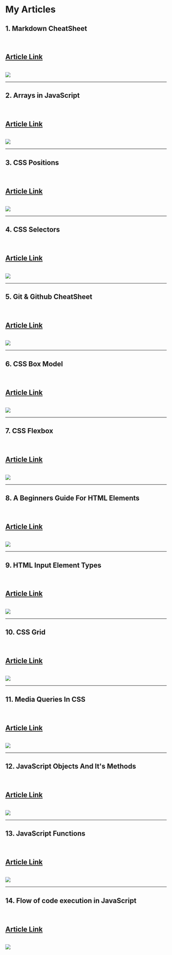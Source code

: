 # My Articles

## 1. Markdown CheatSheet
<br>

## [Article Link](https://pritika.hashnode.dev/markdown-cheatsheet)

<br>
<img src="https://pritika.hashnode.dev/_next/image?url=https%3A%2F%2Fcdn.hashnode.com%2Fres%2Fhashnode%2Fimage%2Fupload%2Fv1660134784242%2FKsPa7jjH1.png%3Fw%3D1600%26h%3D840%26fit%3Dcrop%26crop%3Dentropy%26auto%3Dcompress%2Cformat%26format%3Dwebp&w=1920&q=75" >

<br>
<hr>

## 2. Arrays in JavaScript
<br>

## [Article Link](https://pritika.hashnode.dev/arrays-in-javascript)

<br>
<img src="https://pritika.hashnode.dev/_next/image?url=https%3A%2F%2Fcdn.hashnode.com%2Fres%2Fhashnode%2Fimage%2Fupload%2Fv1662624600713%2Fz970NzEmk.png%3Fw%3D1600%26h%3D840%26fit%3Dcrop%26crop%3Dentropy%26auto%3Dcompress%2Cformat%26format%3Dwebp&w=1920&q=75" >

<br>
<hr>

## 3. CSS Positions
<br>

## [Article Link](https://pritika.hashnode.dev/css-positions)

<br>
<img src="https://pritika.hashnode.dev/_next/image?url=https%3A%2F%2Fcdn.hashnode.com%2Fres%2Fhashnode%2Fimage%2Fupload%2Fv1670683886359%2FZAZ-O1jKF.png%3Fw%3D1600%26h%3D840%26fit%3Dcrop%26crop%3Dentropy%26auto%3Dcompress%2Cformat%26format%3Dwebp&w=1920&q=75" >

<br>
<hr>

## 4. CSS Selectors
<br>

## [Article Link](https://pritika.hashnode.dev/css-selectors)

<br>
<img src="https://pritika.hashnode.dev/_next/image?url=https%3A%2F%2Fcdn.hashnode.com%2Fres%2Fhashnode%2Fimage%2Fupload%2Fv1670685460697%2FjRtH1Rauh.png%3Fw%3D1600%26h%3D840%26fit%3Dcrop%26crop%3Dentropy%26auto%3Dcompress%2Cformat%26format%3Dwebp&w=1920&q=75" >

<br>
<hr>

## 5. Git & Github CheatSheet
<br>

## [Article Link](https://pritika.hashnode.dev/git-github-cheatsheet)

<br>
<img src="https://pritika.hashnode.dev/_next/image?url=https%3A%2F%2Fcdn.hashnode.com%2Fres%2Fhashnode%2Fimage%2Fupload%2Fv1670692386240%2FHxO7-Q6C3.png%3Fw%3D1600%26h%3D840%26fit%3Dcrop%26crop%3Dentropy%26auto%3Dcompress%2Cformat%26format%3Dwebp&w=1920&q=75" >

<br>
<hr>

## 6. CSS Box Model
<br>

## [Article Link](https://pritika.hashnode.dev/css-box-model)

<br>
<img src="https://pritika.hashnode.dev/_next/image?url=https%3A%2F%2Fcdn.hashnode.com%2Fres%2Fhashnode%2Fimage%2Fupload%2Fv1671272556303%2F1Rj3vbFPR.png%3Fw%3D1600%26h%3D840%26fit%3Dcrop%26crop%3Dentropy%26auto%3Dcompress%2Cformat%26format%3Dwebp&w=1920&q=75" >

<br>
<hr>

## 7. CSS Flexbox
<br>

## [Article Link](https://pritika.hashnode.dev/css-flexbox)

<br>
<img src="https://pritika.hashnode.dev/_next/image?url=https%3A%2F%2Fcdn.hashnode.com%2Fres%2Fhashnode%2Fimage%2Fupload%2Fv1671275978758%2F4aYm4Xi1b.png%3Fw%3D1600%26h%3D840%26fit%3Dcrop%26crop%3Dentropy%26auto%3Dcompress%2Cformat%26format%3Dwebp&w=1920&q=75" >

<br>
<hr>

## 8. A Beginners Guide For HTML Elements
<br>

## [Article Link](https://pritika.hashnode.dev/a-beginners-guide-for-html-elements)

<br>
<img src="https://pritika.hashnode.dev/_next/image?url=https%3A%2F%2Fcdn.hashnode.com%2Fres%2Fhashnode%2Fimage%2Fupload%2Fv1671297203401%2Fx1rCHCRkf.png%3Fw%3D1600%26h%3D840%26fit%3Dcrop%26crop%3Dentropy%26auto%3Dcompress%2Cformat%26format%3Dwebp&w=1920&q=75" >

<br>
<hr>

## 9. HTML Input Element Types
<br>

## [Article Link](https://pritika.hashnode.dev/html-input-element-types)

<br>
<img src="https://pritika.hashnode.dev/_next/image?url=https%3A%2F%2Fcdn.hashnode.com%2Fres%2Fhashnode%2Fimage%2Fupload%2Fv1671301467929%2FwoYdyArg-.png%3Fw%3D1600%26h%3D840%26fit%3Dcrop%26crop%3Dentropy%26auto%3Dcompress%2Cformat%26format%3Dwebp&w=1920&q=75" >

<br>
<hr>

## 10. CSS Grid
<br>

## [Article Link](https://pritika.hashnode.dev/css-grid)

<br>
<img src="https://pritika.hashnode.dev/_next/image?url=https%3A%2F%2Fcdn.hashnode.com%2Fres%2Fhashnode%2Fimage%2Fupload%2Fv1671342490624%2FtALdgqC5t.png%3Fw%3D1600%26h%3D840%26fit%3Dcrop%26crop%3Dentropy%26auto%3Dcompress%2Cformat%26format%3Dwebp&w=1920&q=75" >

<br>
<hr>

## 11. Media Queries In CSS
<br>

## [Article Link](https://pritika.hashnode.dev/media-queries-in-css)

<br>
<img src="https://pritika.hashnode.dev/_next/image?url=https%3A%2F%2Fcdn.hashnode.com%2Fres%2Fhashnode%2Fimage%2Fupload%2Fv1671375255008%2FXsMJ-a3jl.png%3Fw%3D1600%26h%3D840%26fit%3Dcrop%26crop%3Dentropy%26auto%3Dcompress%2Cformat%26format%3Dwebp&w=1920&q=75" >

<br>
<hr>

## 12. JavaScript Objects And It's Methods
<br>

## [Article Link](https://pritika.hashnode.dev/javascript-objects-and-its-methods)

<br>
<img src="https://pritika.hashnode.dev/_next/image?url=https%3A%2F%2Fcdn.hashnode.com%2Fres%2Fhashnode%2Fimage%2Fupload%2Fv1671376398176%2F761J-vpL2.png%3Fw%3D1600%26h%3D840%26fit%3Dcrop%26crop%3Dentropy%26auto%3Dcompress%2Cformat%26format%3Dwebp&w=1920&q=75" >

<br>
<hr>

## 13. JavaScript Functions
<br>

## [Article Link](https://pritika.hashnode.dev/javascript-functions)

<br>
<img src="https://pritika.hashnode.dev/_next/image?url=https%3A%2F%2Fcdn.hashnode.com%2Fres%2Fhashnode%2Fimage%2Fupload%2Fv1671377695735%2F4eEu3UYto.png%3Fw%3D1600%26h%3D840%26fit%3Dcrop%26crop%3Dentropy%26auto%3Dcompress%2Cformat%26format%3Dwebp&w=1920&q=75" >

<br>
<hr>

## 14. Flow of code execution in JavaScript
<br>

## [Article Link](https://pritika.hashnode.dev/flow-of-code-execution-in-javascript)

<br>
<img src="https://pritika.hashnode.dev/_next/image?url=https%3A%2F%2Fcdn.hashnode.com%2Fres%2Fhashnode%2Fimage%2Fupload%2Fv1671378890000%2Fn20qFIb6u.png%3Fw%3D1600%26h%3D840%26fit%3Dcrop%26crop%3Dentropy%26auto%3Dcompress%2Cformat%26format%3Dwebp&w=1920&q=75" >